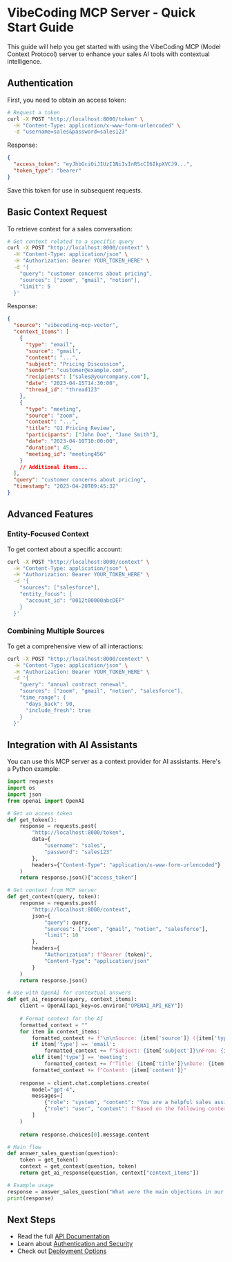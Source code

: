 # VibeCoding MCP Server - Quick Start Guide

This guide will help you get started with using the VibeCoding MCP (Model Context Protocol) server to enhance your sales AI tools with contextual intelligence.

## Authentication

First, you need to obtain an access token:

```bash
# Request a token
curl -X POST "http://localhost:8000/token" \
  -H "Content-Type: application/x-www-form-urlencoded" \
  -d "username=sales&password=sales123"
```

Response:
```json
{
  "access_token": "eyJhbGciOiJIUzI1NiIsInR5cCI6IkpXVCJ9...",
  "token_type": "bearer"
}
```

Save this token for use in subsequent requests.

## Basic Context Request

To retrieve context for a sales conversation:

```bash
# Get context related to a specific query
curl -X POST "http://localhost:8000/context" \
  -H "Content-Type: application/json" \
  -H "Authorization: Bearer YOUR_TOKEN_HERE" \
  -d '{
    "query": "customer concerns about pricing",
    "sources": ["zoom", "gmail", "notion"],
    "limit": 5
  }'
```

Response:
```json
{
  "source": "vibecoding-mcp-vector",
  "context_items": [
    {
      "type": "email",
      "source": "gmail",
      "content": "...",
      "subject": "Pricing Discussion",
      "sender": "customer@example.com",
      "recipients": ["sales@yourcompany.com"],
      "date": "2023-04-15T14:30:00",
      "thread_id": "thread123"
    },
    {
      "type": "meeting",
      "source": "zoom",
      "content": "...",
      "title": "Q1 Pricing Review",
      "participants": ["John Doe", "Jane Smith"],
      "date": "2023-04-10T10:00:00",
      "duration": 45,
      "meeting_id": "meeting456"
    }
    // Additional items...
  ],
  "query": "customer concerns about pricing",
  "timestamp": "2023-04-20T09:45:32"
}
```

## Advanced Features

### Entity-Focused Context

To get context about a specific account:

```bash
curl -X POST "http://localhost:8000/context" \
  -H "Content-Type: application/json" \
  -H "Authorization: Bearer YOUR_TOKEN_HERE" \
  -d '{
    "sources": ["salesforce"],
    "entity_focus": {
      "account_id": "0012t00000abcDEF"
    }
  }'
```

### Combining Multiple Sources

To get a comprehensive view of all interactions:

```bash
curl -X POST "http://localhost:8000/context" \
  -H "Content-Type: application/json" \
  -H "Authorization: Bearer YOUR_TOKEN_HERE" \
  -d '{
    "query": "annual contract renewal",
    "sources": ["zoom", "gmail", "notion", "salesforce"],
    "time_range": {
      "days_back": 90,
      "include_fresh": true
    }
  }'
```

## Integration with AI Assistants

You can use this MCP server as a context provider for AI assistants. Here's a Python example:

```python
import requests
import os
import json
from openai import OpenAI

# Get an access token
def get_token():
    response = requests.post(
        "http://localhost:8000/token",
        data={
            "username": "sales",
            "password": "sales123"
        },
        headers={"Content-Type": "application/x-www-form-urlencoded"}
    )
    return response.json()["access_token"]

# Get context from MCP server
def get_context(query, token):
    response = requests.post(
        "http://localhost:8000/context",
        json={
            "query": query,
            "sources": ["zoom", "gmail", "notion", "salesforce"],
            "limit": 10
        },
        headers={
            "Authorization": f"Bearer {token}",
            "Content-Type": "application/json"
        }
    )
    return response.json()

# Use with OpenAI for contextual answers
def get_ai_response(query, context_items):
    client = OpenAI(api_key=os.environ["OPENAI_API_KEY"])
    
    # Format context for the AI
    formatted_context = ""
    for item in context_items:
        formatted_context += f"\n\nSource: {item['source']} ({item['type']})\n"
        if item['type'] == 'email':
            formatted_context += f"Subject: {item['subject']}\nFrom: {item['sender']}\n"
        elif item['type'] == 'meeting':
            formatted_context += f"Title: {item['title']}\nDate: {item['date']}\n"
        formatted_context += f"Content: {item['content']}"
    
    response = client.chat.completions.create(
        model="gpt-4",
        messages=[
            {"role": "system", "content": "You are a helpful sales assistant with access to context from various sources."},
            {"role": "user", "content": f"Based on the following context, {query}\n\nCONTEXT:\n{formatted_context}"}
        ]
    )
    
    return response.choices[0].message.content

# Main flow
def answer_sales_question(question):
    token = get_token()
    context = get_context(question, token)
    return get_ai_response(question, context["context_items"])

# Example usage
response = answer_sales_question("What were the main objections in our last meeting with Acme Corp?")
print(response)
```

## Next Steps

- Read the full [API Documentation](./api-docs.md)
- Learn about [Authentication and Security](./security.md)
- Check out [Deployment Options](./deployment.md) 